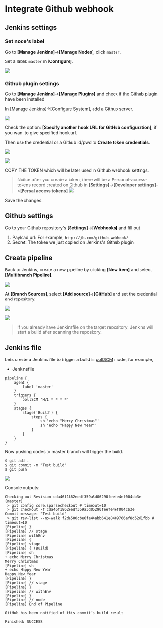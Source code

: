 # Integrate Github webhook


## Jenkins settings

### Set node's label

Go to **[Manage Jenkins]**->**[Manage Nodes]**, click `master`.

Set a label: `master` in **[Configure]**.

![](assets/001.png)


### Github plugin settings

Go to **[Manage Jenkins]**->**[Manage Plugins]** and check if the [Github plugin](https://wiki.jenkins.io/display/JENKINS/Github+Plugin) have been installed

In [Manage Jenkins]->[Configure System], add a Github server.

![](assets/002.png)


Check the option: **[Specify another hook URL for GitHub configuration]**, if you want to give specified hook url. 

Then use the credential or a Github id/pwd to **Create token credentials**.

![](assets/003.png)

![](assets/004.png)

COPY THE TOKEN which will be later used in Github webhook settings.

> Notice after you create a token, there will be a Personal-access-tokens record created on Github in **[Settings]**->**[Developer settings]**->**[Persal access tokens]** 
>![](assets/005.png) 


Save the changes.



## Github settings


Go to your Github repository's **[Settings]**->**[Webhooks]** and fill out 

1. Payload url: For example, `http://jb.com/github-webhook/`
2. Secret: The token we just copied on Jenkins's Github plugin



## Create pipeline

Back to Jenkins, create a new pipeline by clicking **[New Item]** and select **[Multibranch Pipeline]**.

![](assets/006.png)


At **[Branch Sources]**, select **[Add source]**->**[GitHub]** and set the credential and repository.

![](assets/007.png)

![](assets/008.png)


> If you already have Jenkinsfile on the target repository, Jenkins will start a build after scanning the repository.


## Jenkins file

Lets create a Jenkins file to trigger a build in [pollSCM](https://jenkins.io/doc/book/pipeline/syntax/#triggers) mode, for example,

- Jenkinsfile

```
pipeline {
    agent {
        label 'master'
    }
    triggers {
        pollSCM 'H/1 * * * *'
    }
    stages {
        stage('Build') {
            steps {
                sh 'echo "Merry Christmas"'
                sh 'echo "Happy New Year"'
            }
        }
    }
}
```

Now pushing codes to master branch will trigger the build.

```
$ git add .
$ git commit -m "Test build"
$ git push
```

![](assets/010.png)

Console outputs:

```
Checking out Revision cda46f1862eedf359a3d06290feefe4ef004cb3e (master)
 > git config core.sparsecheckout # timeout=10
 > git checkout -f cda46f1862eedf359a3d06290feefe4ef004cb3e
Commit message: "Test build"
 > git rev-list --no-walk f2da500cbe6fa44abb641e8409766af8d52d1fbb # timeout=10
[Pipeline] }
[Pipeline] // stage
[Pipeline] withEnv
[Pipeline] {
[Pipeline] stage
[Pipeline] { (Build)
[Pipeline] sh
+ echo Merry Christmas
Merry Christmas
[Pipeline] sh
+ echo Happy New Year
Happy New Year
[Pipeline] }
[Pipeline] // stage
[Pipeline] }
[Pipeline] // withEnv
[Pipeline] }
[Pipeline] // node
[Pipeline] End of Pipeline

GitHub has been notified of this commit’s build result

Finished: SUCCESS
```


